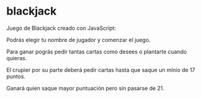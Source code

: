 # blackjack
Juego de Blackjack creado con JavaScript: 

Podrás elegir tu nombre de jugador y comenzar el juego. 

Para ganar pográs pedir tantas cartas como desees o plantarte cuando quieras. 

El crupier por su parte deberá pedir cartas hasta que saque un mínio de 17 puntos.

Ganará quien saque mayor puntuación pero sin pasarse de 21. 


